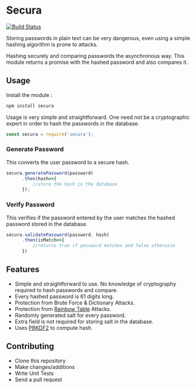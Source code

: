 # Secura
[![Build Status](https://travis-ci.com/vaibhavahuja/secura.svg?branch=master)](https://travis-ci.com/vaibhavahuja/secura)

Storing passwords in plain text can be very dangerous, even using a simple hashing algorithm is prone to attacks. 

Hashing securely and comparing passwords the asynchronous way.
This module returns a promise with the hashed password and also compares it. 

## Usage

Install the module : 

```bash
npm install secura
```

Usage is very simple and straightforward. One need not be a cryptographic expert in order to hash the passwords in the database.

```js
const secura = require('secura');
```

### Generate Password

This converts the user password to a secure hash.

```js
secura.generatePassword(password)
      .then(hash=>{
          //store the hash in the database
      });
```

### Verify Password

This verifies if the password entered by the user matches the hashed password stored in the database.

```js
secura.validatePassword(password, hash)
      .then(isMatch=>{
          //returns true if password matches and false otherwise
      })
```

## Features

- Simple and straightforward to use. No knowledge of cryptography required to hash passwords and compare.
- Every hashed password is 61 digits long.
- Protection from Brute Force & Dictionary Attacks.
- Protection from [Rainbow Table](https://en.wikipedia.org/wiki/Rainbow_table) Attacks.
- Randomly generated salt for every password.
- Extra field is not required for storing salt in the database.
- Uses [PBKDF2](https://en.wikipedia.org/wiki/PBKDF2) to compute hash.

## Contributing

- Clone this repository
- Make changes/additions
- Write Unit Tests 
- Send a pull request





